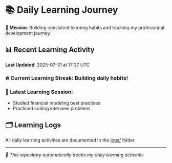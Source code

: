 # 📚 Daily Learning Journey

🎯 **Mission**: Building consistent learning habits and tracking my professional development journey.

## 📊 Recent Learning Activity

**Last Updated**: 2025-07-31 at 17:37 UTC

### 🔥 Current Learning Streak: Building daily habits!

### 📝 Latest Learning Session:
- Studied financial modeling best practices
- Practiced coding interview problems

## 🗂️ Learning Logs

All daily learning activities are documented in the [logs/](./logs/) folder.

---
*🤖 This repository automatically tracks my daily learning activities*
